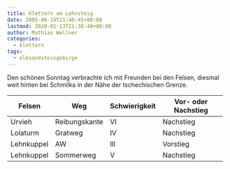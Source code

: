 ```yaml
---
title: Klettern am Lehnsteig
date: 2005-06-19T21:40:45+00:00
lastmod: 2020-01-13T21:38:48+00:00
author: Mathias Wellner
categories:
  - klettern
tags:
  - elbsandsteingebirge
---
```

Den schönen Sonntag verbrachte ich mit Freunden bei den Felsen, diesmal weit hinten bei Schmilka in der Nähe der tschechischen Grenze. 
<!--more-->

<table class="table table-striped">
  <thead class="thead-inverse">
    <tr>
      <th>Felsen</th>
      <th>Weg</th>
      <th>Schwierigkeit</th>
      <th>Vor- oder Nachstieg</th>
    </tr>
  </thead>
  <tbody>
    <tr>
      <td>Urvieh</td>      
      <td>Reibungskante</td>      
      <td>VI</td>      
      <td>Nachstieg</td>
    </tr>    
    <tr>
      <td>Lolaturm</td>      
      <td>Gratweg</td>      
      <td>IV</td>      
      <td>Nachstieg</td>
    </tr>    
    <tr>
      <td>Lehnkuppel</td>      
      <td>AW</td>      
      <td>III</td>      
      <td>Vorstieg</td>
    </tr>    
    <tr>
      <td>Lehnkuppel</td>      
      <td>Sommerweg</td>      
      <td>V</td>      
      <td>Nachstieg</td>
    </tr>
  </tbody>
</table>